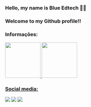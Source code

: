 ### Hello, my name is Blue Edtech 💙️👋

### Welcome to my Github profile!! 

### Informações:

<div>
  <a href="https://github.com/guiribeiroblue">
  <img height="115em" src="https://github-readme-stats.vercel.app/api/top-langs/?username=guiribeiroblue&layout=compact&langs_count=7&theme=dracula"/>
  <img height="115em" src="https://github-readme-stats.vercel.app/api?username=guiribeiroblue&show_icons=true&theme=dracula&include_all_commits=true&count_private=true"/>
</div>

### Social media:
  
  <div>
  <a href="https://www.youtube.com/channel/UCiYPUkMOFS89gxJY4pBe4pw" target="_blank"><img src="https://img.shields.io/badge/YouTube-FF0000?style=for-the-badge&logo=youtube&logoColor=white" target="_blank"></a>
  <a href="https://instagram.com/blue_edtech_br" target="_blank"><img src="https://img.shields.io/badge/-Instagram-%23E4405F?style=for-the-badge&logo=instagram&logoColor=white" target="_blank"></a>
  <a href="https://www.linkedin.com/school/blue-edtech/mycompany/" target="_blank"><img src="https://img.shields.io/badge/-LinkedIn-%230077B5?style=for-the-badge&logo=linkedin&logoColor=white" target="_blank"></a>   
</div>
